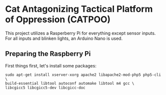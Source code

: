 # Cat Antagonizing Tactical Platform of Oppression (CATPOO)

This project utilizes a Rasperberry Pi for everything except sensor inputs.
For all inputs and blinken lights, an Arduino Nano is used.

## Preparing the Raspberry Pi

First things first, let's install some packages:

	sudo apt-get install xserver-xorg apache2 libapache2-mod-php5 php5-cli \
	build-essential libtool autoconf automake libtool m4 gcc \
	libcgicc5 libcgicc5-dev libcgicc-doc


